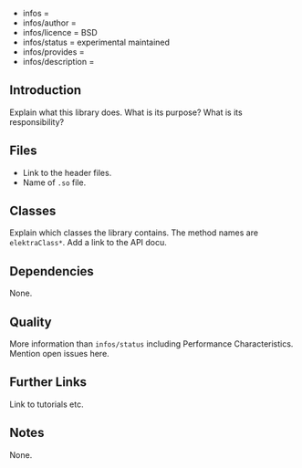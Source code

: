- infos =
- infos/author =
- infos/licence = BSD
- infos/status = experimental maintained
- infos/provides =
- infos/description =

## Introduction

Explain what this library does.
What is its purpose?
What is its responsibility?

## Files

- Link to the header files.
- Name of `.so` file.

## Classes

Explain which classes the library contains.
The method names are `elektraClass*`.
Add a link to the API docu.

## Dependencies

None.

## Quality

More information than `infos/status` including Performance Characteristics.
Mention open issues here.

## Further Links

Link to tutorials etc.

## Notes

None.

